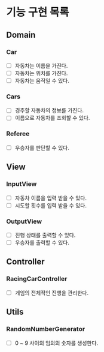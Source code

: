 # 기능 구현 목록

## Domain

### Car

- [ ] 자동차는 이름을 가진다.
- [ ] 자동차는 위치를 가진다.
- [ ] 자동차는 움직일 수 있다.

### Cars

- [ ] 경주할 자동차의 정보를 가진다.
- [ ] 이름으로 자동차를 조회할 수 있다.

### Referee

- [ ] 우승자를 판단할 수 있다.

## View

### InputView

- [ ] 자동차 이름을 입력 받을 수 있다.
- [ ] 시도할 횟수를 입력 받을 수 있다.

### OutputView

- [ ] 진행 상태를 출력할 수 있다.
- [ ] 우승자를 출력할 수 있다.

## Controller

### RacingCarController

- [ ] 게임의 전체적인 진행을 관리한다.

## Utils

### RandomNumberGenerator

- [ ] 0 ~ 9 사이의 임의의 숫자를 생성한다.